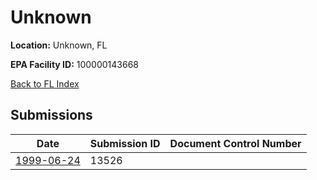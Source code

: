# Unknown

**Location:** Unknown, FL

**EPA Facility ID:** 100000143668

[Back to FL Index](../../index.md)

## Submissions

| Date | Submission ID | Document Control Number |
|------|--------------|-------------------------|
| [1999-06-24](submissions/13526.md) | 13526 |  |
